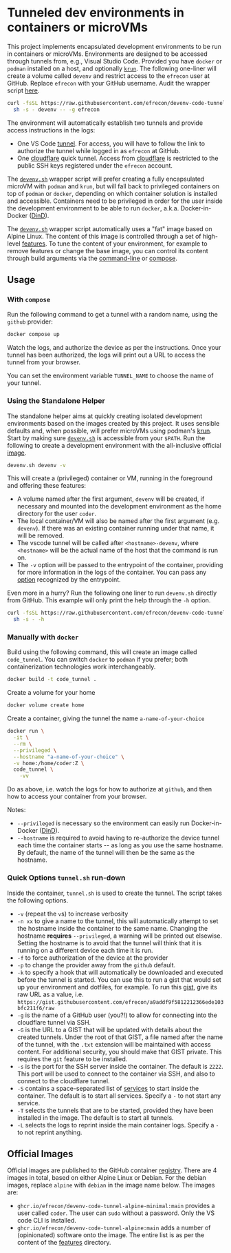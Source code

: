 # Tunneled dev environments in containers or microVMs

This project implements encapsulated development environments to be run in
containers or microVMs. Environments are designed to be accessed through tunnels
from, e.g., Visual Studio Code. Provided you have `docker` or `podman` installed
on a host, and optionally [`krun`][krun]. The following one-liner will create a
volume called `devenv` and restrict access to the `efrecon` user at GitHub.
Replace `efrecon` with your GitHub username. Audit the wrapper script
[here](./devenv.sh).

```bash
curl -fsSL https://raw.githubusercontent.com/efrecon/devenv-code-tunnel/main/devenv.sh | \
  sh -s - devenv -- -g efrecon
```

The environment will automatically establish two tunnels and provide access
instructions in the logs:

- One VS Code [tunnel][vscode]. For access, you will have to follow the link to
authorize the tunnel while logged in as `efrecon` at GitHub.
- One [cloudflare] quick tunnel. Access from [cloudflare] is restricted
to the public SSH keys registered under the `efrecon` account.

The [`devenv.sh`](./devenv.sh) wrapper script will prefer creating a fully
encapsulated microVM with `podman` and `krun`, but will fall back to privileged
containers on top of `podman` or `docker`, depending on which container solution
is installed and accessible. Containers need to be privileged in order for the
user inside the development environment to be able to run `docker`, a.k.a.
Docker-in-Docker ([DinD]).

The [`devenv.sh`](./devenv.sh) wrapper script automatically uses a "fat" image
based on Alpine Linux. The content of this image is controlled through a set of
high-level [features](./share/features/README.md). To tune the content of your
environment, for example to remove features or change the base image, you can
control its content through build arguments via the
[command-line](#manually-with-docker) or [compose](#with-compose).

[krun]: https://github.com/containers/crun/blob/main/krun.1.md
[vscode]: https://code.visualstudio.com/docs/remote/tunnels
[cloudflare]: https://developers.cloudflare.com/cloudflare-one/connections/connect-networks/do-more-with-tunnels/trycloudflare/
[DinD]: https://www.docker.com/resources/docker-in-docker-containerized-ci-workflows-dockercon-2023/

## Usage

### With `compose`

Run the following command to get a tunnel with a random name, using the `github`
provider:

```bash
docker compose up
```

Watch the logs, and authorize the device as per the instructions. Once your
tunnel has been authorized, the logs will print out a URL to access the tunnel
from your browser.

You can set the environment variable `TUNNEL_NAME` to choose the name of your
tunnel.

### Using the Standalone Helper

The standalone helper aims at quickly creating isolated development environments
based on the images created by this project. It uses sensible defaults and, when
possible, will prefer microVMs using podman's [krun]. Start by making sure
[`devenv.sh`](devenv.sh) is accessible from your `$PATH`. Run the following to
create a development environment with the all-inclusive official [image].

```bash
devenv.sh devenv -v
```

This will create a (privileged) container or VM, running in the foreground and
offering these features:

- A volume named after the first argument, `devenv` will be created, if
  necessary and mounted into the development environment as the home directory
  for the user `coder`.
- The local container/VM will also be named after the first argument (e.g.
  `devenv`). If there was an existing container running under that name, it will
  be removed.
- The vscode tunnel will be called after `<hostname>-devenv`, where `<hostname>`
  will be the actual name of the host that the command is run on.
- The `-v` option will be passed to the entrypoint of the container, providing
  for more information in the logs of the container. You can pass any
  [option](#quick-options-tunnelsh-run-down) recognized by the entrypoint.

[image]: https://github.com/users/efrecon/packages/container/devenv-code-tunnel-alpine/421321230?tag=main

Even more in a hurry? Run the following one liner to run `devenv.sh` directly
from GitHub. This example will only print the help through the `-h` option.

```bash
curl -fsSL https://raw.githubusercontent.com/efrecon/devenv-code-tunnel/main/devenv.sh | \
  sh -s - -h
```

### Manually with `docker`

Build using the following command, this will create an image called
`code_tunnel`. You can switch `docker` to `podman` if you prefer; both
containerization technologies work interchangeably.

```bash
docker build -t code_tunnel .
```

Create a volume for your home

```bash
docker volume create home
```

Create a container, giving the tunnel the name `a-name-of-your-choice`

```bash
docker run \
  -it \
  --rm \
  --privileged \
  --hostname "a-name-of-your-choice" \
  -v home:/home/coder:Z \
  code_tunnel \
    -vv
```

Do as above, i.e. watch the logs for how to authorize at `github`, and then how
to access your container from your browser.

Notes:

- `--privileged` is necessary so the environment can easily run
  Docker-in-Docker ([DinD]).
- `--hostname` is required to avoid having to re-authorize the device tunnel
  each time the container starts -- as long as you use the same hostname. By
  default, the name of the tunnel will then be the same as the hostname.

### Quick Options `tunnel.sh` run-down

Inside the container, `tunnel.sh` is used to create the tunnel. The script takes
the following options.

- `-v` (repeat the `v`s) to increase verbosity
- `-n xx` to give a name to the tunnel, this will automatically attempt to set
  the hostname inside the container to the same name. Changing the hostname
  **requires** `--privileged`, a warning will be printed out elsewise. Setting
  the hostname is to avoid that the tunnel will think that it is running on a
  different device each time it is run.
- `-f` to force authorization of the device at the provider
- `-p` to change the provider away from the `github` default.
- `-k` to specify a hook that will automatically be downloaded and executed
  before the tunnel is started. You can use this to run a gist that would set up
  your environment and dotfiles, for example. To run this [gist], give its raw
  URL as a value, i.e.
  `https://gist.githubusercontent.com/efrecon/a9addf9f5812212366ede103bfc211f6/raw`
- `-g` is the name of a GitHub user (you?!) to allow for connecting into the
  cloudflare tunnel via SSH.
- `-G` is the URL to a GIST that will be updated with details about the created
  tunnels. Under the root of that GIST, a file named after the name of the
  tunnel, with the `.txt` extension will be maintained with access content. For
  additional security, you should make that GIST private. This requires the
  `git` feature to be installed.
- `-s` is the port for the SSH server inside the container. The default is `2222`.
  This port will be used to connect to the container via SSH, and also to
  connect to the cloudflare tunnel.
- `-S` contains a space-separated list of [services](./share/services/README.md)
  to start inside the container. The default is to start all services. Specify a
  `-` to not start any service.
- `-T` selects the tunnels that are to be started, provided they have been
  installed in the image. The default is to start all tunnels.
- `-L` selects the logs to reprint inside the main container logs. Specify a `-`
  to not reprint anything.

[gist]: https://gist.github.com/efrecon/a9addf9f5812212366ede103bfc211f6

## Official Images

Official images are published to the GitHub container [registry]. There are 4
images in total, based on either Alpine Linux or Debian. For the debian images,
replace `alpine` with `debian` in the image name below. The images are:

- `ghcr.io/efrecon/devenv-code-tunnel-alpine-minimal:main` provides a user
  called `coder`. The user can `sudo` without a password. Only the VS code CLI
  is installed.
- `ghcr.io/efrecon/devenv-code-tunnel-alpine:main` adds a number of
  (opinionated) software onto the image. The entire list is as per the content
  of the [features](./share/features/) directory.

[registry]: https://github.com/efrecon/devenv-code-tunnel/pkgs/container/devenv-code-tunnel-alpine
